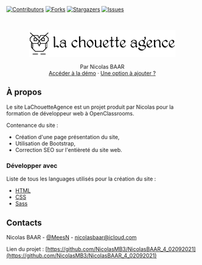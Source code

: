 [![Contributors][contributors-shield]][contributors-url]
[![Forks][forks-shield]][forks-url]
[![Stargazers][stars-shield]][stars-url]
[![Issues][issues-shield]][issues-url]

<br />

<p align="center">
  <a href="https://nicolasmb3.github.io/NicolasBAAR_4_02092021/">
    <img src="NicolasBAAR_4_new/img/la-chouette-agence.png" alt="Logo">
  </a>

  <p align="center">
    Par Nicolas BAAR
    <br />
    <a href="https://nicolasmb3.github.io/NicolasBAAR_4_02092021/">Accéder à la démo</a>
    ·
    <a href="https://github.com/NicolasMB3/NicolasBAAR_4_02092021/issues">Une option à ajouter ?</a>
  </p>
</p>

## À propos

Le site LaChouetteAgence est un projet produit par Nicolas pour la formation de développeur web à OpenClassrooms.

Contenance du site :
* Création d'une page présentation du site,
* Utilisation de Bootstrap,
* Correction SEO sur l'entièreté du site web.

### Développer avec 
Liste de tous les languages utilisés pour la création du site :
* [HTML](https://developer.mozilla.org/fr/docs/Web/HTML)
* [CSS](https://developer.mozilla.org/fr/docs/Web/css)
* [Sass](https://sass-lang.com/)

## Contacts

Nicolas BAAR - [@MeesN](https://nicolasbaar.fr/) - nicolasbaar@icloud.com

Lien du projet : [https://github.com/NicolasMB3/NicolasBAAR_4_02092021](https://github.com/NicolasMB3/NicolasBAAR_4_02092021)

[contributors-shield]: https://img.shields.io/github/contributors/NicolasMB3/NicolasBAAR_4_02092021.svg?style=flat-square
[contributors-url]: https://github.com/NicolasMB3/NicolasBAAR_4_02092021/graphs/contributors
[forks-shield]: https://img.shields.io/github/forks/NicolasMB3/NicolasBAAR_4_02092021.svg?style=flat-square
[forks-url]: https://github.com/NicolasMB3/NicolasBAAR_4_02092021/pulse
[stars-shield]: https://img.shields.io/github/stars/NicolasMB3/NicolasBAAR_4_02092021.svg?style=flat-square
[stars-url]: https://github.com/NicolasMB3/NicolasBAAR_4_02092021/stargazers
[issues-shield]: https://img.shields.io/github/issues/NicolasMB3/NicolasBAAR_4_02092021.svg?style=flat-square
[issues-url]: https://github.com/NicolasMB3/NicolasBAAR_4_02092021/issues
